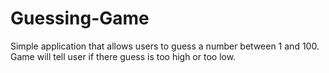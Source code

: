 # Guessing-Game

Simple application that allows users to guess a number between 1 and 100. Game will tell user if there guess is too high or too low.
